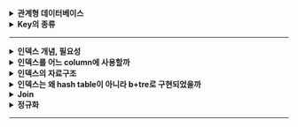 
<details>
    <summary><b>관계형 데이터베이스</b></summary> 

## 정리
### 관계형 데이터베이스란?
- 데이터를 테이블에 저장하는 데이터베이스
- 데이터 구조가 명확하고, 변경될 여지가 없을 경우에 사용하면 좋다.
- Scale-up 만 가능하다.
#### 장점
- 데이터 분류, 정렬, 탐색 속도가 빠름
- 데이터의 무결성과 신뢰성 보장
- 정규화에 따른 갱신 비용이 적음
#### 단점
- 기존 작성된 스키마 수정이 어려움
- 데이터 베이스의 부하를 분석하기 어려움
- 빅데이터 처리시 비효율적
### 용어
- 열: 테이블에서 각각의 열은 유일한 이름을 가지고 있으며, 자신만의 타입으로 가지고 있다. 필드 또는 속성으로도 불린다.
- 행: 관계된 데이터의 묶음. 튜플 또는 레코드라고도 불린다.
- 값: 테이블에는 각각의 행과 열에 대응하는 값을 가진다.
- 키: 테이블에서 행의 식별자로 이용되는 열
- 관계: 테이블과 테이블과의 관계를 수에 따라 나타낸 것
  - 일대일 관계
  - 일대다 관계
  - 다대다 관계
- 스키마: 테이블을 설계하기 위한 메타데이터
### 파일시스템과 DBMS
#### 파일시스템
- 파일을 저장장치에 저장하고 사용하기 위한 규칙
- 구성요소는 순차적인 레코드들이며, 레코드는 파일을 다룰 때의 데이터 단위이다.
- 단점:
  - 데이터 종속성: data 가 변경될 때마다 프로그램 수정 필요
  - 데이터 중복성 & 비일관성: 중복된 데이터의 수정 시, 불일치 발생 가능
  - 데이터 접근이 어렵다.
  - 데이터 무결성: 데이터에 대한 제약 조건을 추가하기 어렵다.
  - 원자성 문제
  - 다중 사용자로에의한 동시 접근 안됨
  - 보안 문제: 세밀한 권한 설정이 어렵다.
## 예상 질문
- 관계형 데이터베이스에 대해 설명해주세요
- 장단점에 대해 설명해주세요
- RDBMS와 파일 시스템의 차이에 대해 설명해주세요
- RDB 의 크기를 확장하려면 어떻게 해야할까요?
## 참조
- https://velog.io/@csy9604/%EA%B4%80%EA%B3%84%ED%98%95-%EB%8D%B0%EC%9D%B4%ED%84%B0%EB%B2%A0%EC%9D%B4%EC%8A%A4-%EB%B9%84%EA%B4%80%EA%B3%84%ED%98%95-%EB%8D%B0%EC%9D%B4%ED%84%B0%EB%B2%A0%EC%9D%B4%EC%8A%A4
</details> 

<details>
    <summary><b>Key의 종류</b></summary> 

## 정리
### 키의 속성
- 유일성: 하나의 키 값으로 튜플을 유일하게 식별할 수 있는 성질
- 최소성: 키를 구성하는 속성들 중 꼭 필요한 최소한의 속성들로만 키를 구성하는 성질
### 슈퍼키
- 테이블에서 각 행을 유일하게 식별할 수 있는 속성들의 집합
- 유일성 O, 최소성 X
### 후보키
- 튜플들을 유일하게 식별하기 위해 사용되는 속성들의 부분집합
- 슈퍼키중 최소성을 만족하는 집합을 의미한다.
- 유일성 O, 최소성 O
- 모든 릴레이션은 하나 이상의 후보키를 가져야 한다.
### 기본키
- 후보키 중 선택된 속성
- 유일성 O, 최소성 O
- 중복된 값과 NULL 값이 허용되지 않는다.
- 자주 변경되는 값은 기본키로 적절하지 않다.
### 외래키
- 다른 릴레이션의 기본키를 참조하는 속성 또는 속성들의 집합
- 참조 테이블의 기본키에 없는 값은 외래키의 값으로 입력할 수 없다.
### 대체키
- 후보키에서 기본키를 제외한 나머지

## 예상 질문
- 키의 종류에 대해 간단하게 설명해주세요.
- 기본키와 대체키, 후보키에 대해 비교해주세요.
- 외래키의 제약에 대해 설명해주세요.
- 외래키에 NULL 값이 들어갈 수 있을까요?
- 기본키는 수정할 수 있을까요?
  - 변경될 수는 있지만 기본키가 변경됨으로써 기본키를 제외하고 나머지 속성이 같았던 튜플이 기본키를 바꿈으로써 중복이 될 수 있기 때문에 주의해야 합니다.
- PK 를 대체키로 사용하면 얻는 이점은 무엇이 있을까요?
  - 변경 가능성 제거
  - 성능 향상
  - 데이블 구조 간결
  - 데이터 무결성 보장
## 참조
- https://hyejin.tistory.com/m/118
- https://mangkyu.tistory.com/21
- https://mangkyu.tistory.com/287
</details> 

---

<details>
    <summary><b>인덱스 개념, 필요성</b></summary> 

## 정리
### 인덱스란?
- DBMS 에서 데이터의 조작 성능을 희생하고 그 대신 데이터의 읽기 속도를 높이는 기능
- 키 값을 중심으로 정렬되어 있다.
### 장단점
- 장점
  - 검색 속도 향상
- 단점
  - 인덱스를 관리하기 위한 추가 공간 및 작업 필요
### Inno DB (B-Tree) 에서의 인덱스
- 기본적으로 B-Tree 자료구조 사용
- PK 를 Clustered Index 로 사용
  - 만약 PK 를 지정하지 않으면, NOT NULL 인 UNIQUE 키를 Clustered Index 로 사용. 만약 이것도 없다면 hidden clustered index 를 생성.
  - PK 기반의 검색은 빠르나, 레코드의 저장이나 PK 값의 변경은 상대적으로 느림
#### Inno DB 의 Secondary Index 에 실제 레코드 주소가 들어가지 않는 이유는?
- 만약 실제 레코드 주소가 들어간다면, Clustered Index 의 키 값이 변경될 때마다 Secondary Index 에 있는 레코드 주소가 변경되어야 한다. 때문에 Secondary Index 에 실제 레코드 주소를 넣는 것이 아니라 `PK` 값을 저장한다. 
#### Clustered Index vs Non-Clustered Index
- Clustered Index: 인덱스의 정렬 기준과 레코드의 정렬 기준이 같은 형태
  - 장점: PK 로 범위 검색 하는 경우 매우 빠르다.
  - 단점 
    - Secondary Index 가 PK 를 갖고 있기 때문에 PK 가 커질 경우 전체적으로 인덱스의 크기가 커진다.
    - Secondary Index 로 검색할 때 PK 로 다시 한번 검색하기 때문에 처리 성능이 다소 느리다.
    - Secondary Index 가 PK 와 직접적으로 연관되어 있어 레코드를 삽입하거나 PK 를 변경할 때 처리 성능이 다소 느리다.
- Non-Clustered Index: 인덱스의 정렬 기준과 레코드의 정렬 기준이 다른 형태(보통 삽입된 순서로 저장됨)
#### 인덱스 키 관리 및 검색
- 키 추가
  - Inno DB 에서는 B-Tree 를 기반으로 하므로 노드를 새로 추가하는데 비용이 많이 든다.
  - 하지만 Inno DB 에서는 버퍼를 두어서 디스크 I/O 를 최대한 줄이는 방식을 이용한다.
    - INSERT 뿐만 아니라 UPDATE, DELETE 내용도 저장 (Change Buffer)
- 키 삭제
  - 해당 키값이 저장된 B-Tree 의 리프 노드를 찾아 삭제 마크.
  - 공간은 지워지지 않고 그대로 방치하거나 재활용됨
  - 레코드가 삭제될 경우 인덱스 트리에는 그대로 남아있으므로, 최악의 경우 인덱스 노드의 수가 레코드의 수보다 커져 인덱스를 활용하지 않는게 더 빠른 경우가 존재할 수 있다.
- 키 변경
  - 키 삭제 작업 후 삽입 작업 진행
- 키 검색
  - 100% 일치 또는 부등호 비교, 값의 앞부분이 일치하는 경우에 사용 가능
  - 값의 뒷부분이 일치하는 경우 인덱스 사용 불가능
  - 변형된 키 값의 경우 트리의 값들과 비교할 수 없기 때문에 인덱스 사용 불가능
## 예상 질문
- 인덱스에 대해 설명해주세요.
- 클러스터링 인덱스와 세컨더리 인덱스에 대해 설명해주세요.
- 인덱스를 설정한 것이 항상 빠를까요?
## 참조

</details> 

<details>
    <summary><b>인덱스를 어느 column에 사용할까</b></summary> 

## 정리
### 인덱스를 사용하면 좋은 경우
- 규모가 큰 테이블
- INSERT, UPDATE, DELETE 가 자주 발생하지 않는 컬럼
- JOIN 이나 WHERE, ORDER BY 에 자주 사용되는 컬럼
- 데이터 중복도가 낮은 컬럼
### 인덱스 키 선택 시 고려
#### 키 값의 크기
- Inno DB 에서 Disk I/O 를 하는 기본 단위를 Page 또는 Block 이라고 한다.
- Inno DB 에서 이 값은 16KB 로 고정되어 있다.
- Block 구조는 키 값과 자식 노드 주소로 구성된 노드의 집합체이다.
- 평균적으로 자식 노드 주소의 크기는 일정하므로 키 값에 따라 한 Block 에 들어갈 수 있는 노드의 개수가 정해진다.
- 따라서, 키 값이 커질 수록 한 Block 에 들어가는 노드는 적어지고, 같은 수의 노드를 읽어오기 위해 더 많은 Disk I/O 가 발생할 수 있다.
> 결론: 키 값이 커지면 더 많은 Disk I/O 가 발생할 수 있다.
#### 선택도(기수성)
- 선택도(기수성): 인덱스 키 값이 몇 종류로 구성되어 있는지
  - 전체 인덱스 키 값이 100개라고 가정하고, 10종류로 구성되어 있다고 하면 기수성은 10이다.
- 인덱스 키 값은 중복된 값이 많아지면 많아질수록 기수성과 선택도는 낮아진다.
- 선택도가 올라가면 검색 대상이 줄기 때문에 그만큼 빠르다.
- 성별같은거 고르면 안된다.
> 결론: 인덱스는 종류가 많은 열을 골라야 한다.
#### 읽어야 하는 레코드의 건수
- 인덱스를 통해 테이블의 레코드를 읽는 것은 인덱스를 거치지 않는 것보다 비용이 더 든다.
  - 인덱스 파일을 들렸다 하나의 레코드 데이터를 들고 올 때마다 Disk I/O 가 발생하기 때문
  - 반면 한 블록에 최대한 많은 레코드를 가져올 수 있다.
- 따라서 읽어야 하는 레코드 수가 20% 가 넘을 때는 인덱스를 사용하지 않고 직접 테이블을 모두 읽는 것이 효율적이다.
- 이 때는 옵티마이저에 의해 인덱스를 사용하지 않고 읽어온다.
> 결론: 읽어야 하는 레코드가 많으면 인덱스가 불리할 수 있다.
### PK 설정 시 고려해야 할 것
1. PK 는 되도록 검색에 자주 쓰이는 칼럼으로 사용하는 것이 좋다.
2. PK 는 반드시 명시하자
   - PK 가 없을 경우, 내부적으로 칼럼을 추가하는데 개발자가 이 컬럼을 통해 검색 쿼리를 할 수 없으므로 불이익이 크다.
3. 여러 칼럼의 복합으로 PK 를 설정하는 것보다 AUTO-INCREMENT 칼럼을 사용해보자.
   - 이와 같이 PK 의 크기가 크고 Secondary Index 를 사용한다면, 인조 식별자를 사용하는 것을 고려해보자.
### 다중 칼럼 인덱스
![Multi_Column_Index](Multi_Column_Index.png)
- 2개 이상의 컬럼을 포함하는 인덱스
- 다중 컬럼 인덱스에서 앞의 칼럼의 순서에 위의 칼럼의 순서가 영향을 받는다.
- 인덱스 내에서 각 칼럼의 위치가 중요하다.
### Unique Index
- MySQL 에서 Unique 키워드 사용시 자동으로 Index 설정이 된다.
- Null 은 특정 값이 아니므로 2개 이상 저장 가능하다.
  - Not Null 옵션 설정이 중요해보인다.
#### Unique Index vs Other Secondary Index
- 데이터 읽기
  - 읽어야 하는 레코드의 크기가 동일하다면 성능 차이는 거의 없다.
  - 일반적으로 읽어야 하는 레코드의 크기는 Unique 의 경우가 더 적다.
- 데이터 쓰기
  - Unique Index 의 경우 레코드를 추가할 때 중복된 값이 있는지 확인하는 과정이 추가적으로 들어간다.
    - 중복된 값을 확인하는 과정 때문에 버퍼를 이용하지 못한다. 따라서 Disk I/O 가 필수적으로 일어난다.
  - 따라서 Unique Index 가 다른 Secondary Index 에 비해 느리다.
  - MySQL 에서는 중복된 값을 체크할 때 읽기 잠금을 하고 쓰기를 할 때는 쓰기 잠금을 사용하는데 이 때 데드락이 자주 발생한다.
#### 사용 시 주의 사항
- 일반 인덱스와 Unique 를 같은 칼럼에 동시에 걸 필요는 없다. (동일한 역할을 수행하므로)
- 마찬가지로 PK 와 Unique 를 같은 컬럼에 동시에 걸 필요는 없다.
- 유일성이 필요하지 않다면 Unique 를 걸지 말고 일반 인덱스를 걸자
### 외래키
- 외래키 설정시 자동으로 인덱스가 생성된다.
#### Inno DB 외래키 관리
1. 참조되는 테이블(PK)이 쓰기 잠금 중일 때, 참조하는 테이블(FK)는 외래키에 대해 잠금 대기를 한다.
2. 참조되는 테이블이 쓰기 잠금중이어도 참조하는 테이블에서 외래키가 아닌 칼럼에 대해서는 잠금 대기를 하지 않는다.
   - 외래키가 아니면 락 해제를 기다리지 않음
> 외래키는 이처럼 잠금 경합이 발생할 수 있으므로 이를 고려해야 한다.
## 예상 질문
- 인덱스는 어느 경우에 사용하면 좋을까요?
- 왜 다중 컬럼 인덱스에서 인덱스를 설정할 때 칼럼의 순서가 중요할까요?
- Unique 와 Index 를 한 칼럼에 같이 할 경우 어떻게 되나요?
## 참조
- https://jjingho.tistory.com/170
</details> 

<details>
    <summary><b>인덱스의 자료구조</b></summary>

## 정리
### Hash Table
#### 특징
- 키 값을 해시 함수를 통해 변환하고 그 값을 인덱스로 활용한다.
- 인덱스를 통해 접근하므로 매우 빠른 검색을 지원한다.
  - 검색 시간: O(1)
- 장점
  - 키 값과 상관없이 인덱스의 크기가 작다.
  - 검색이 빠르다.
- 단점
  - 부등호 연산이나 정렬된 결과를 가져올 때는 적절하지 않다.
### B-Tree
#### 특징
- Balanced 트리 형태의 구조
- 노드의 구성 요소
  - 리프 노드: 인덱스 값 + 레코드 주소
  - 이외의 노드: 인덱스 값 + 자식 노드 주소
- Inno DB 에서는 B-Tree 자료구조를 사용한다.
- 부등호, 순차 검색 등에 적합하다.
  - 검색 시간: O(LogN)
#### 데이터 읽기
- 인덱스 레인지 스캔
  - 뒤의 두 방법보다 빠르다.
  - 범위가 결정된 인덱스를 읽는 방식
  - 시작 지점을 찾고 인덱스에 저장된 레코드 주소로 랜덤 I/O 를 실행해 데이터를 읽어온다. 이 과정을 끝 지점 인덱스까지 실행한다.
- 인덱스 풀 스캔
  - 인덱스의 처음부터 끝까지 모두 읽는 방식
  - 조건절에 사용된 칼럼이 인덱스의 첫 번째 칼럼이 아닐 경우 발생
    - 예) 인덱스는 (A, B, C) 칼럼의 순서대로 만들어져 있지만, 쿼리의 조건절은 B 나 C 칼럼으로 검색하는 경우
  - 테이블 풀 스캔보다는 적은 Disk I/O 를 발생시킨다.
  - 이 방식으로 사용하기 위해 인덱스를 설정하면 안된다.
- 루스 인덱스 스캔
  - 불필요한 인덱스는 무시하고 넘어가는 방식
  - GROUP BY 또는 집합 함수 중 MAX(), MIN() 함수에 대해 최적화하는 경우에 사용 
- 인덱스 스킵 스캔
  - 인덱스의 여러 컬럼 중 뒤의 컬럼만으로 검색하는 경우에 옵티마이저에 의해 인덱스를 통해 검색하도록 쿼리를 최적화하는 방식
  - 예) (A, B) 가 하나의 인덱스라면, B로만 검색해도 인덱스를 사용하도록 쿼리 최적화가 된다.
## 예상 질문
- 
## 참조
- https://mangkyu.tistory.com/96
</details> 

<details>
    <summary><b>인덱스는 왜 hash table이 아니라 b+tre로 구현되었을까</b></summary> 

> b+tree 는 hash table 에 비해 동등 비교는 느리지만 이외의 모든 연산에 대해 유리합니다. 
</details> 

<details>
    <summary><b>Join</b></summary> 

## 정리
### Join 이란?
- 두 개의 테이블을 서로 묶어서 하나의 결과를 만들어 내는 것
### Inner Join vs Outer Join
#### Inner Join
![inner_join](inner_join.png)
- 두 테이블에 모두 데이터가 있는 경우
- 일반적으로 조인이라고 하면 Inner Join 이다.
- 두 테이블의 순서를 바꾸어도 결과가 달라지지 않기 때문에 옵티마이저에 의해 최적화가 수행될 수 있다.
#### Outer Join
![outer_join](outer_join.png)
- Left Outer Join
  - 왼쪽 테이블의 모든 값이 출력되는 조인
- Right Outer Join
  - 오른쪽 테이블의 모든 값이 출력되는 조인
- Full Outer Join
  - 양쪽 테이블의 모든 값이 출력되는 조인
- 특징
  - MySQL 에서는 Full Outer Join 을 지원하지 않는다.
  - Outer Join 을 사용한 쿼리가 Inner Join 으로 실행되지 않도록 주의해야 한다.
    - 레코드가 없을 수도 있는 쪽의 테이블에 대한 조건은 On 절을 통해 명시하자 (Where 절에 명시 X)
    - 옵티마이저에 의해 Outer Join 을 Inner Join 으로 처리할 수 있다.
    - 아래와 같은 방식은 옵티마이저에 의해 Inner Join 으로 처리될 수 있다. -> On 절에 명시하거나 Inner Join 으로 사용하자
    ```mysql
    SELECT *
    FROM employees e 
      LEFT OUTER JOIN salaries s ON s.emp_no=e.emp_no
    WHERE s.salary > 5000;
    ```
#### 조인 관련 주의사항
- 실행 결과의 정렬 순서
  - 옵티마이저가 선택하는 실행 계획에 의존한 정렬은 피하는 것이 좋다.
  - 실행 계획은 언제 별경될지 알 수 없음
  - 반드시 `Order By` 절을 명시하자
- Inner Join 과 Outer Join 선택
  - 용도에 맞게 사용하자
  - 성능 차이는 거의 없으니 성능 때문에 선택하지는 말자
### Cross Join
- Cartesian Join 이라고도 한다.
- 한쪽 테이블의 모든 행과 다른 쪽 테이블의 모든 행을 조인시키는 기능
  - 연결 조건 없이 가져옴
- MySQL 에서는 Cross Join 과 Inner Join 이 같은 의미로 사용된다.
  - on 절이나 where 절에 조건이 적절히 있으면 Inner Join 으로 처리된다.
### Join 과 인덱스
- Driven Table vs Driving Table
  - Driven Table 은 이너 테이블이라고도 하며 나중에 접근되는 테이블이다. (이중 For 문에서 안에 있는 테이블)
  - Driving Table 은 아우터 테이블이라고 하며 먼저 접근되는 테이블이다. (이중 For 문에서 밖에 있는 테이블)
- 두 테이블을 Join 하는 경우 조건으로 제시하는 컬럼에 인덱스가 걸려있는지에 따라 성능이 달라진다.
  ```mysql
  SELECT *
  FROM employees e , salaries s 
  WHERE s.emp_no=e.emp_no;
  ```
  - 위와 같이 salaries 의 emp_no, employees 의 emp_no 에 인덱스가 걸려있는지가 성능에 중요
  - 만약 둘 다 걸려있다면?
    - 아무거나 이너 또는 아우터 테이블이 되도 됨
  - 하나만 걸려있다면?
    - 걸려있는 쪽이 이너 테이블이 되야함
    - 이너 테이블이면 해당 키를 가지고 인덱스 검색을 이너 테이블의 인덱스 파일에서 할 수 있다.
    - 만약 반대가 되면 테이블 풀 스캔을 해야 한다.
  - 둘 다 걸려있지 않다면?
    - 어느쪽이든 상관 없다.
    - 단 레코드가 적은 테이블이 이너 테이블이 되는 것이 좋다.
### Join 칼럼의 데이터 타입
- 조인을 위한 조건에서 데이터 타입을 일치시켜야 인덱스를 효율적으로 이용할 수 있다.
- 단, 다음의 경우에는 데이터 타입 불일치로 인한 영향이 없다.
  - CHAR vs VARCHAR
  - INT vs BIGINT (단 부호가 다르면 안됨)
  - DATE vs DATETIME
## 예상 질문
- Join 에 대해 설명해주세요
- Join 의 종류에 대해 설명해주세요
## 참조
- https://hongong.hanbit.co.kr/sql-%EA%B8%B0%EB%B3%B8-%EB%AC%B8%EB%B2%95-joininner-outer-cross-self-join/
</details> 

<details>
    <summary><b>정규화</b></summary> 

## 정리
### 이상 현상
#### 삭제 이상
- 튜플 삭제 시 같이 저장된 다른 데이터까지 연쇄적으로 삭제되는 현상
#### 삽입 이상
- 튜플 삽입 시 특정 속성에 해당하는 값이 없어 NULL 을 입력해야 하는 현상
#### 수정 이상
- 튜플 수정 시 중복된 데이터의 일부만 수정되어 일어나는 데이터 불일치 현상
### 정규화
- 이상 현상이 발생하는 테이블을 분해하여 이상 현상을 없애는 것
#### 제1정규화
- 모든 속성은 반드시 하나의 값을 가져야 한다.
- 하나의 속성에 여러 개의 값을 저장하거나 하나의 엔티티에 똑같은 성격의 속성이 여러번 나열되면 안된다.
- 반복된 성격의 속성을 별도의 자식 엔티티로 분리
#### 제2정규화
- 식별자 일부에 종속되는 속성은 제거되어야 한다. (제1정규화는 만족하고,)
- 테이블의 식별자가 여러개(복합키)이고, 식별자가 모든 속성을 식별할 수 있어야 한다.
  - 식별자의 일부 (여러개중 일부)가 어떤 속성을 식별하면 안된다.
  - 아래 그림에서 기본키를 이루는 과목이 지도 교수를 식별하고 있으므로 제2정규화 대상이다.
  ![제2정규화](제2정규화.png)
- 조회 성능 향상을 위해 일부 속성을 복사하는 형태로 반정규화할 수도 있다.
  - 하지만 정규화를 수행하기 전에 반정규화를 먼저 수행하지는 말자
#### 제3정규화
- 제2정규화는 만족하고, 기본키를 제외한 속성들 간의 이행 종속성이 없어야 한다.
  - 이행 종속: A->B, B->C 일 때, A->C 가 성립하는 것
  - 식별자 외의 속성간에 종속 관계가 존재하면 안된다.
  - 아래의 예에서는 강좌 이름이 수강료를 결정하고 있다. 따라서 강좌 이름과 수강료는 따로 테이블을 분리해야 한다.
  ![img.png](제3정규화.png)
#### BCNF
- 제 3정규형을 만족하고, 모든 결정자는 후보키 집합에 속해야 한다.
  - 결정자: 속성 A 의 값을 알면 다른 속성 B 의 값이 유일하게 결정될 때, A 가 B 의 결정자라고 한다.
  - 아래 상황에서 후보키가 아닌 교수가 특강 이름을 결정하고 있다 이 경우 특강 이름과 교수를 다른 테이블로 분리해야 한다.
  ![img.png](BCNF.png)
#### 정규화 장단점
- 장점
  - 데이터베이스 변경 시 이상 현상을 제거할 수 있다.
  - 새로운 데이터 형의 추가로 인한 확장 시, 그 구조를 변경하지 않아도 되거나 일부만 변경해도 된다.
- 단점
  - 테이블 분해로 인한 Join 연산이 많아지게 된다.
### 반정규화
- 정규화로 인한 성능저하가 발생했을 때 테이블을 다시 합치거나 컬럼을 복사하는 등의 처리를 하여 성능을 최적화하는 방법
- 반정규화된 컬럼을 동기화하는 것이 중요하다.
  - 그만큼 작업 부하가 커지고, 최대한 배치 형태로 실행하거나 백그라운드 작업으로 처리하는 것이 좋다.
## 예상 질문
- 이상 현상에 대해 설명해주세요
- 제1정규화에 대해 설명해주세요
- 제2정규화에 대해 설명해주세요
- 제3정규화에 대해 설명해주세요
- BCNF 에 대해 설명해주세요
- 정규화를 적용한 경험에 대해 말해주세요
## 참조
- https://mangkyu.tistory.com/28
- https://code-lab1.tistory.com/48
</details> 

---

